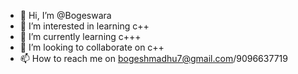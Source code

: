 - 👋 Hi, I’m @Bogeswara
- 👀 I’m interested in learning c++
- 🌱 I’m currently learning c+++
- 💞️ I’m looking to collaborate on c++ 
- 📫 How to reach me on bogeshmadhu7@gmail.com/9096637719

<!---
Bogeswara/Bogeswara is a ✨ special ✨ repository because its `README.md` (this file) appears on your GitHub profile.
You can click the Preview link to take a look at your changes.
--->
